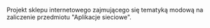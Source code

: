Projekt sklepu internetowego zajmującego się tematyką modową na zaliczenie przedmiotu "Aplikacje sieciowe".
